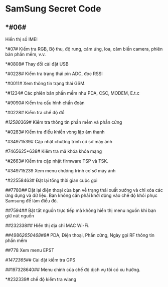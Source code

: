 SamSung Secret Code
===================

*#06#
-----
Hiển thị số IMEI


*#07#
Kiểm tra RGB, Bộ thu, độ rung, cảm ứng, loa, cảm biến camera, phiên bản phần mềm, v.v.


*#0808#
Thay đổi cài đặt USB


*#0228#
Kiểm tra trạng thái pin ADC, đọc RSSI


*#0011#
Xem thông tin trạng thái GSM. 


*#1234#
Các phiên bản phần mềm như PDA, CSC, MODEM, E.t.c


*#9090#
Kiểm tra cấu hình chẩn đoán


*#0228#
Kiểm tra chế độ đổ


*#12580*369#
Kiểm tra thông tin phần mềm và phần cứng


*#0283#
Kiểm tra điều khiển vòng lặp âm thanh


*#34971539#
Cập nhật chương trình cơ sở máy ảnh


#7465625*638#
Kiểm tra mã khóa khóa mạng


*#2663#
Kiểm tra cập nhật firmware TSP và TSK. 


*#349715239
Xem menu chương trình cơ sở máy ảnh


*#22558463#
Đặt lại tổng thời gian cuộc gọi


*#*#7780#*#*
Đặt lại điện thoại của bạn về trạng thái xuất xưởng và chỉ xóa các ứng dụng và dữ liệu. Bạn không cần phải khởi động vào chế độ khôi phục Samsung để làm điều đó.


*#*#7594#*#*
Bật tắt nguồn trực tiếp mà không hiển thị menu nguồn khi bạn giữ nút nguồn


*#*#232338#*#*
Hiển thị địa chỉ MAC Wi-Fi.


*#*#4986*2650468#8#*
PDA, Điện thoại, Phần cứng, Ngày gọi RF thông tin phần mềm


##778
Xem menu EPST


*#*1472365#*#*
Cài đặt kiểm tra GPS


*#*#197328640#*#*
Menu chính của chế độ dịch vụ tôi có xu hướng.

*#232339#
chế độ kiểm tra wlang


